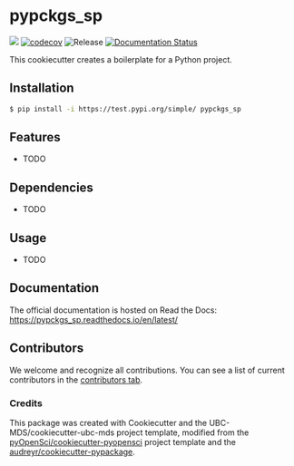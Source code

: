 # pypckgs_sp 

![](https://github.com/spentelow/pypckgs_sp/workflows/build/badge.svg) [![codecov](https://codecov.io/gh/spentelow/pypckgs_sp/branch/main/graph/badge.svg)](https://codecov.io/gh/spentelow/pypckgs_sp) ![Release](https://github.com/spentelow/pypckgs_sp/workflows/Release/badge.svg) [![Documentation Status](https://readthedocs.org/projects/pypckgs_sp/badge/?version=latest)](https://pypckgs_sp.readthedocs.io/en/latest/?badge=latest)

This cookiecutter creates a boilerplate for a Python project.

## Installation

```bash
$ pip install -i https://test.pypi.org/simple/ pypckgs_sp
```

## Features

- TODO

## Dependencies

- TODO

## Usage

- TODO

## Documentation

The official documentation is hosted on Read the Docs: https://pypckgs_sp.readthedocs.io/en/latest/

## Contributors

We welcome and recognize all contributions. You can see a list of current contributors in the [contributors tab](https://github.com/spentelow/pypckgs_sp/graphs/contributors).

### Credits

This package was created with Cookiecutter and the UBC-MDS/cookiecutter-ubc-mds project template, modified from the [pyOpenSci/cookiecutter-pyopensci](https://github.com/pyOpenSci/cookiecutter-pyopensci) project template and the [audreyr/cookiecutter-pypackage](https://github.com/audreyr/cookiecutter-pypackage).
